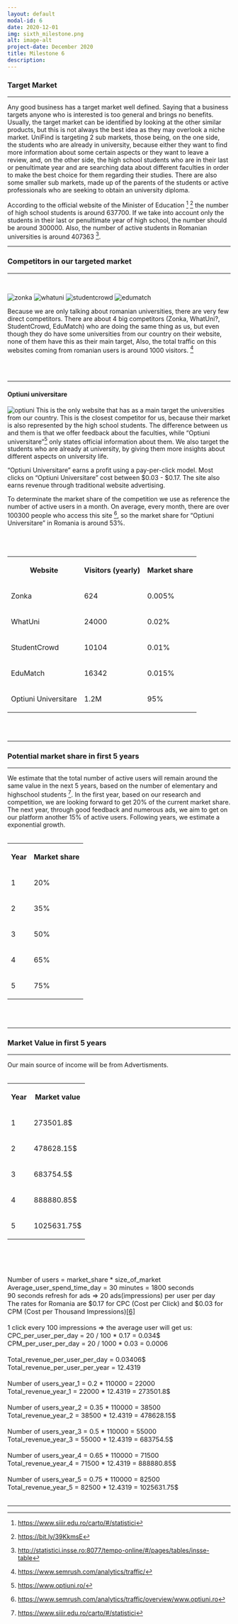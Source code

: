 ```yaml
---
layout: default
modal-id: 6
date: 2020-12-01
img: sixth_milestone.png
alt: image-alt
project-date: December 2020
title: Milestone 6
description: 
---
```


### Target Market
<hr class="star-primary">

Any good business has a target market well defined. Saying that a business targets anyone who is interested is too general and brings no benefits. Usually, the target market can be identified by looking at the other similar products, but this is not always the best idea as they may overlook a niche market.
UniFind is targeting 2 sub markets, those being, on the one side, the students who are already in university, because either they want to find more information about some certain aspects or they want to leave a review, and, on the other side, the high school students who are in their last or penultimate year and are searching data about different faculties in order to make the best choice for them regarding their studies. There are also some smaller sub markets, made up of the parents of the students or active professionals who are seeking to obtain an university diploma.

According to the official website of the Minister of Education [^1] [^2] the number of high school students is around 637700. If we take into account only the students in their last or penultimate year of high school, the number should be around 300000. Also, the number of active students in Romanian universities is around 407363 [^3].

* * *

### Competitors in our targeted market
<hr class="star-primary">
<br>

![zonka](img/zonka-logo15.webp)
![whatuni](img/logo_print.png)
![studentcrowd](img/studentcrowd-300x150.jpg)
![edumatch](img/Ce-trebuie-sa-stii.png)

Because we are only talking about romanian universities, there are very few direct competitors. There are about 4 big competitors (Zonka, WhatUni?, StudentCrowd, EduMatch) who are doing the same thing as us, but even though they do have some universities from our country on their website, none of them have this as their main target, Also, the total traffic on this websites coming from romanian users is around 1000 visitors. [^4]

<br><br>
* * * 

#### Optiuni universitare

![optiuni](img/optiuni-logo.png)
This is the only website that has as a main target the universities from our country. This is the closest competitor for us, because their market is also represented by the high school students. The difference between us and them is that we offer feedback about the faculties, while “Optiuni universitare”[^7] only states official information about them. We also target the students who are already at university, by giving them more insights about different aspects on university life.

“Optiuni Universitare” earns a profit using a pay-per-click model. Most clicks on “Optiuni Universitare” cost between  $0.03 - $0.17. The site also earns revenue through traditional website advertising.

To determinate the market share of the competition we use as reference the number of active users in a month. On average, every month, there are over 100300 people who access this site [^5], so the market share for “Optiuni Universitare” in Romania is around 53%.
<br><br><br><br>

<table class="w3-table-all w3-hoverable">
  <tbody>
    <tr>
        <th><p>Website</p></th>
        <th><p>Visitors (yearly)</p></th>
        <th><p>Market share</p></th>
    </tr>
    <tr>
        <td>
            <p>Zonka</p>
        </td>
        <td>
            <p>624</p>
        </td>
        <td>
            <p>0.005%</p>
        </td>
    </tr>
    <tr>
        <td>
            <p>WhatUni</p>
        </td>
        <td>
            <p>24000</p>
        </td>
        <td>
            <p>0.02%</p>
        </td>
    </tr>
    <tr>
        <td>
            <p>StudentCrowd</p>
        </td>
        <td>
            <p>10104</p>
        </td>
        <td>
            <p>0.01%</p>
        </td>
    </tr>
    <tr>
        <td>
            <p>EduMatch</p>
        </td>
        <td>
            <p>16342</p>
        </td>
        <td>
            <p>0.015%</p>
        </td>
    </tr>
    <tr>
        <td>
            <p>Optiuni Universitare</p>
        </td>
        <td>
            <p>1.2M</p>
        </td>
        <td>
            <p>95%</p>
        </td>
    </tr>
    </tbody>
</table><br><br>

* * *


### Potential market share in first 5 years
<hr class="star-primary">

We estimate that the total number of active users will remain around the same value in the next 5 years, based on the number of elementary and highschool students [^1].
In the first year, based on our research and competition, we are looking forward to get 20% of the current market share. The next year, through good feedback and numerous ads, we aim to get on our platform another 15% of active users. Following years, we estimate a exponential growth.
<br><br>
<table class="w3-table-all w3-hoverable">
  <tbody>
    <tr>
        <th><p>Year</p></th>
        <th><p>Market share</p></th>
    </tr>
    <tr>
        <td>
            <p>1</p>
        </td>
        <td>
            <p>20%</p>
        </td>
    </tr>
    <tr>
        <td>
            <p>2</p>
        </td>
        <td>
            <p>35%</p>
        </td>
    </tr>
    <tr>
        <td>
            <p>3</p>
        </td>
        <td>
            <p>50%</p>
        </td>
    </tr>
    <tr>
        <td>
            <p>4</p>
        </td>
        <td>
            <p>65%</p>
        </td>
    </tr>
    <tr>
        <td>
            <p>5</p>
        </td>
        <td>
            <p>75%</p>
        </td>
    </tr>
    </tbody>
</table><br><br>

* * *

### Market Value in first 5 years
<hr class="star-primary">

Our main source of income will be from Advertisments. 
<br><br>
<table class="w3-table-all w3-hoverable">
  <tbody>
    <tr>
        <th><p>Year</p></th>
        <th><p>Market value</p></th>
    </tr>
    <tr>
        <td>
            <p>1</p>
        </td>
        <td>
            <p>273501.8$</p>
        </td>
    </tr>
    <tr>
        <td>
            <p>2</p>
        </td>
        <td>
            <p>478628.15$</p>
        </td>
    </tr>
    <tr>
        <td>
            <p>3</p>
        </td>
        <td>
            <p>683754.5$</p>
        </td>
    </tr>
    <tr>
        <td>
            <p>4</p>
        </td>
        <td>
            <p>888880.85$</p>
        </td>
    </tr>
    <tr>
        <td>
            <p>5</p>
        </td>
        <td>
            <p>1025631.75$</p>
        </td>
    </tr>
    </tbody>
</table><br><br><br>

<p style="font-size:11pt;">
    Number of users = market_share * size_of_market<br>
    Average_user_spend_time_day = 30 minutes = 1800 seconds<br>
    90 seconds refresh for ads => 20 ads(impressions) per user per day <br>
    The rates for Romania are $0.17 for CPC (Cost per Click) and $0.03 for CPM (Cost per Thousand Impressions)<a href="#footnote-6">[6]</a><br><br>
    1 click every 100 impressions => the average user will get us:<br>
    CPC_per_user_per_day = 20 / 100 * 0.17 = 0.034$<br>
    CPM_per_user_per_day = 20 / 1000 * 0.03 = 0.0006<br><br>
    Total_revenue_per_user_per_day = 0.03406$<br>
    Total_revenue_per_user_per_year = 12.4319<br><br>
    Number of users_year_1 = 0.2 * 110000 = 22000<br>
    Total_revenue_year_1 = 22000 * 12.4319 = 273501.8$<br><br>
    Number of users_year_2 = 0.35 * 110000 = 38500<br>
    Total_revenue_year_2 = 38500 * 12.4319 = 478628.15$<br><br>
    Number of users_year_3 = 0.5 * 110000 = 55000<br>
    Total_revenue_year_3 = 55000 * 12.4319 = 683754.5$<br><br>
    Number of users_year_4 = 0.65 * 110000 = 71500<br>
    Total_revenue_year_4 = 71500 * 12.4319 = 888880.85$<br><br>
    Number of users_year_5 = 0.75 * 110000 = 82500<br>
    Total_revenue_year_5 = 82500 * 12.4319 = 1025631.75$<br><br>
</p>

* * *

[^1]: https://www.siiir.edu.ro/carto/#/statistici
[^2]: https://bit.ly/39KkmsE
[^3]: http://statistici.insse.ro:8077/tempo-online/#/pages/tables/insse-table
[^4]: https://www.semrush.com/analytics/traffic/
[^5]: https://www.semrush.com/analytics/traffic/overview/www.optiuni.ro
[^6]: http://www.rudibedy.com/blog/facebook-advertising-cpc-cpm-per-country/
[^7]: https://www.optiuni.ro/

